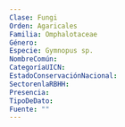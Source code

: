 ```yaml
---
Clase: Fungi
Orden: Agaricales
Familia: Omphalotaceae
Género: 
Especie: Gymnopus sp.
NombreComún: 
CategoríaUICN: 
EstadoConservaciónNacional: 
SectorenlaRBHH: 
Presencia: 
TipoDeDato: 
Fuente: ""
---
```

